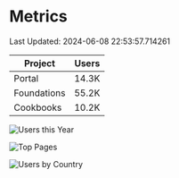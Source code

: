 # Metrics 

Last Updated: 2024-06-08 22:53:57.714261

| Project | Users |
| ----- | ----- |
| Portal | 14.3K |
| Foundations | 55.2K |
| Cookbooks | 10.2K |

![Users this Year](metrics/thisyear.png)

![Top Pages](metrics/toppages.png)

![Users by Country](metrics/bycountry.png)

